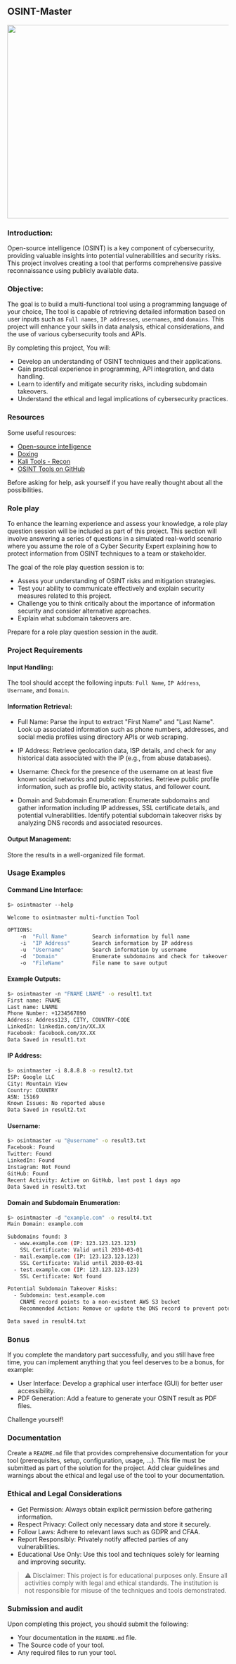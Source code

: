 ## OSINT-Master

<center>
<img src="./resources/osint-meme.png?raw=true" style = "width: 673px !important; height: 439px !important;"/>
</center>

### Introduction:

Open-source intelligence (OSINT) is a key component of cybersecurity, providing valuable insights into potential vulnerabilities and security risks. This project involves creating a tool that performs comprehensive passive reconnaissance using publicly available data.

### Objective:

The goal is to build a multi-functional tool using a programming language of your choice, The tool is capable of retrieving detailed information based on user inputs such as `Full names`, `IP addresses`, `usernames`, and `domains`. This project will enhance your skills in data analysis, ethical considerations, and the use of various cybersecurity tools and APIs.

By completing this project, You will:

- Develop an understanding of OSINT techniques and their applications.
- Gain practical experience in programming, API integration, and data handling.
- Learn to identify and mitigate security risks, including subdomain takeovers.
- Understand the ethical and legal implications of cybersecurity practices.

### Resources

Some useful resources:

- [Open-source intelligence](https://en.wikipedia.org/wiki/Open-source_intelligence)
- [Doxing](https://en.wikipedia.org/wiki/Doxing)
- [Kali Tools - Recon](https://en.kali.tools/all/?category=recon)
- [OSINT Tools on GitHub](https://github.com/topics/osint-tools)

Before asking for help, ask yourself if you have really thought about all the possibilities.

### Role play

To enhance the learning experience and assess your knowledge, a role play question session will be included as part of this project.
This section will involve answering a series of questions in a simulated real-world scenario where you assume the role of a Cyber Security Expert explaining how to protect information from OSINT techniques to a team or stakeholder.

The goal of the role play question session is to:

- Assess your understanding of OSINT risks and mitigation strategies.
- Test your ability to communicate effectively and explain security measures related to this project.
- Challenge you to think critically about the importance of information security and consider alternative approaches.
- Explain what subdomain takeovers are.

Prepare for a role play question session in the audit.

### Project Requirements

#### Input Handling:

The tool should accept the following inputs: `Full Name`, `IP Address`, `Username`, and `Domain`.

#### Information Retrieval:

- Full Name:
  Parse the input to extract "First Name" and "Last Name".
  Look up associated information such as phone numbers, addresses, and social media profiles using directory APIs or web scraping.

- IP Address:
  Retrieve geolocation data, ISP details, and check for any historical data associated with the IP (e.g., from abuse databases).

- Username:
  Check for the presence of the username on at least five known social networks and public repositories.
  Retrieve public profile information, such as profile bio, activity status, and follower count.

- Domain and Subdomain Enumeration:
  Enumerate subdomains and gather information including IP addresses, SSL certificate details, and potential vulnerabilities.
  Identify potential subdomain takeover risks by analyzing DNS records and associated resources.

#### Output Management:

Store the results in a well-organized file format.

### Usage Examples

#### Command Line Interface:

```sh
$> osintmaster --help

Welcome to osintmaster multi-function Tool

OPTIONS:
    -n  "Full Name"        Search information by full name
    -i  "IP Address"       Search information by IP address
    -u  "Username"         Search information by username
    -d  "Domain"           Enumerate subdomains and check for takeover risks
    -o  "FileName"         File name to save output
```

#### Example Outputs:

```sh
$> osintmaster -n "FNAME LNAME" -o result1.txt
First name: FNAME
Last name: LNAME
Phone Number: +1234567890
Address: Address123, CITY, COUNTRY-CODE
LinkedIn: linkedin.com/in/XX.XX
Facebook: facebook.com/XX.XX
Data Saved in result1.txt
```

#### IP Address:

```sh
$> osintmaster -i 8.8.8.8 -o result2.txt
ISP: Google LLC
City: Mountain View
Country: COUNTRY
ASN: 15169
Known Issues: No reported abuse
Data Saved in result2.txt
```

#### Username:

```sh
$> osintmaster -u "@username" -o result3.txt
Facebook: Found
Twitter: Found
LinkedIn: Found
Instagram: Not Found
GitHub: Found
Recent Activity: Active on GitHub, last post 1 days ago
Data Saved in result3.txt
```

#### Domain and Subdomain Enumeration:

```sh
$> osintmaster -d "example.com" -o result4.txt
Main Domain: example.com

Subdomains found: 3
  - www.example.com (IP: 123.123.123.123)
    SSL Certificate: Valid until 2030-03-01
  - mail.example.com (IP: 123.123.123.123)
    SSL Certificate: Valid until 2030-03-01
  - test.example.com (IP: 123.123.123.123)
    SSL Certificate: Not found

Potential Subdomain Takeover Risks:
  - Subdomain: test.example.com
    CNAME record points to a non-existent AWS S3 bucket
    Recommended Action: Remove or update the DNS record to prevent potential misuse

Data saved in result4.txt
```

### Bonus

If you complete the mandatory part successfully, and you still have free time, you can implement anything that you feel deserves to be a bonus, for example:

- User Interface: Develop a graphical user interface (GUI) for better user accessibility.
- PDF Generation: Add a feature to generate your OSINT result as PDF files.

Challenge yourself!

### Documentation

Create a `README.md` file that provides comprehensive documentation for your tool (prerequisites, setup, configuration, usage, ...). This file must be submitted as part of the solution for the project.
Add clear guidelines and warnings about the ethical and legal use of the tool to your documentation.

### Ethical and Legal Considerations

- Get Permission: Always obtain explicit permission before gathering information.
- Respect Privacy: Collect only necessary data and store it securely.
- Follow Laws: Adhere to relevant laws such as GDPR and CFAA.
- Report Responsibly: Privately notify affected parties of any vulnerabilities.
- Educational Use Only: Use this tool and techniques solely for learning and improving security.

> ⚠️ Disclaimer: This project is for educational purposes only. Ensure all activities comply with legal and ethical standards. The institution is not responsible for misuse of the techniques and tools demonstrated.

### Submission and audit

Upon completing this project, you should submit the following:

- Your documentation in the `README.md` file.
- The Source code of your tool.
- Any required files to run your tool.
